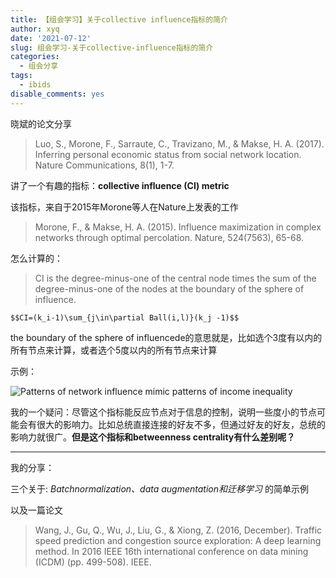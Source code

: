 ```yaml
---
title: 【组会学习】关于collective influence指标的简介
author: xyq
date: '2021-07-12'
slug: 组会学习-关于collective-influence指标的简介
categories:
  - 组会分享
tags:
  - ibids
disable_comments: yes
---
```


晓斌的论文分享

> Luo, S., Morone, F., Sarraute, C., Travizano, M., & Makse, H. A. (2017). Inferring personal economic status from social network location. Nature Communications, 8(1), 1-7.

讲了一个有趣的指标：**collective influence (CI) metric**

该指标，来自于2015年Morone等人在Nature上发表的工作
> Morone, F., & Makse, H. A. (2015). Influence maximization in complex networks through optimal percolation. Nature, 524(7563), 65-68.

怎么计算的：

> CI is the degree-minus-one of the central node times the sum of the degree-minus-one of the nodes at the boundary of the sphere of influence.

`$$CI=(k_i-1)\sum_{j\in\partial Ball(i,l)}(k_j -1)$$`

the boundary of the sphere of influencede的意思就是，比如选个3度有以内的所有节点来计算，或者选个5度以内的所有节点来计算

示例：

![Patterns of network influence mimic patterns of income inequality](/img/collective_influence_metric.png)

我的一个疑问：尽管这个指标能反应节点对于信息的控制，说明一些度小的节点可能会有很大的影响力。比如总统直接连接的好友不多，但通过好友的好友，总统的影响力就很广。**但是这个指标和betweenness centrality有什么差别呢？**

---

我的分享：

三个关于:
*Batchnormalization、data augmentation和迁移学习*
的简单示例

以及一篇论文
> Wang, J., Gu, Q., Wu, J., Liu, G., & Xiong, Z. (2016, December). Traffic speed prediction and congestion source exploration: A deep learning method. In 2016 IEEE 16th international conference on data mining (ICDM) (pp. 499-508). IEEE.